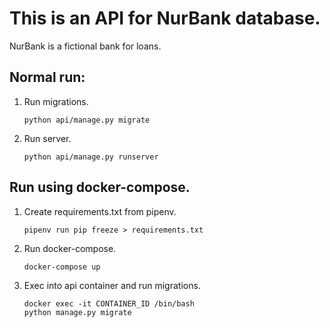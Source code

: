 # This is an API for NurBank database.
NurBank is a fictional bank for loans.

## Normal run:
1. Run migrations.
    ```shell
    python api/manage.py migrate
    ```
2. Run server.
    ```shell
    python api/manage.py runserver
    ```

## Run using docker-compose.
1. Create requirements.txt from pipenv.
    ```shell
    pipenv run pip freeze > requirements.txt
    ```
2. Run docker-compose.
    ```shell
    docker-compose up
    ```
3. Exec into api container and run migrations.
    ```shell
    docker exec -it CONTAINER_ID /bin/bash
    python manage.py migrate
    ```
